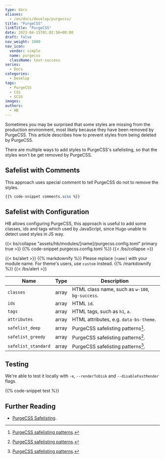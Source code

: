 ```yaml
---
type: docs
aliases:
  - /en/docs/develop/purgecss/
title: "PurgeCSS"
linkTitle: "PurgeCSS"
date: 2023-04-15T01:02:56+08:00
draft: false
nav_weight: 1000
nav_icon:
  vendor: simple
  name: purgecss
  className: text-success
series:
  - Docs
categories:
  - Develop
tags:
  - PurgeCSS
  - CSS
  - SCSS
images:
authors:
  - HB
---
```


Sometimes you may be surprised that some styles are missing from the production environment, most likely because they have been removed by PurgeCSS. This article describes how to prevent styles from being deleted by PurgeCSS.

<!--more-->

There are multiple ways to add styles to PurgeCSS's safelisting, so that the styles won't be get removed by PurgeCSS.

## Safelist with Comments

This approach uses special comment to tell PurgeCSS do not to remove the styles.

```scss
{{% code-snippet comments.scss %}}
```

## Safelist with Configuration

HB allows configuring PurgeCSS, this approach is useful to add some classes, ids and tags which used by JavaScript, since Hugo unable to detect used styles in JS way.

{{< bs/collapse "assets/hb/modules/[name]/purgecss.config.toml" primary true >}}
{{% code-snippet purgecss.config.toml %}}
{{< /bs/collapse >}}

{{< bs/alert >}}
{{% markdownify %}}
Please replace `[name]` with your module name. For theme's users, use `custom` instead.
{{% /markdownify %}}
{{< /bs/alert >}}

| Name                | Type  | Description                                     |
| ------------------- | :---: | ----------------------------------------------- |
| `classes`           | array | HTML class name, such as `w-100`, `bg-success`. |
| `ids`               | array | HTML `id`.                                      |
| `tags`              | array | HTML tags, such as `h1`, `a`.                   |
| `attributes`        | array | HTML attributes, e.g. `data-bs-theme`.          |
| `safelist_deep`     | array | PurgeCSS safelisting patterns[^1].              |
| `safelist_greedy`   | array | PurgeCSS safelisting patterns[^1].              |
| `safelist_standard` | array | PurgeCSS safelisting patterns[^1].              |

## Testing

We're able to test it locally with `-e`, `--renderToDisk` and `--disableFastRender` flags.

{{% code-snippet test %}}

## Further Reading

- [PurgeCSS Safelisting](https://purgecss.com/safelisting.html).

[^1]: [PurgeCSS safelisting patterns](https://purgecss.com/safelisting.html#patterns).
